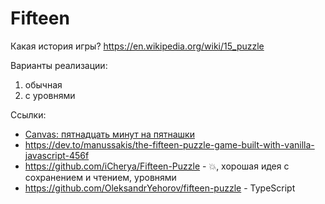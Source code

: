 # Fifteen

Какая история игры?
https://en.wikipedia.org/wiki/15_puzzle

Варианты реализации:
1. обычная
2. с уровнями

Ссылки:
- [Canvas: пятнадцать минут на пятнашки](https://habr.com/ru/post/118356/)
- https://dev.to/manussakis/the-fifteen-puzzle-game-built-with-vanilla-javascript-456f
- https://github.com/iCherya/Fifteen-Puzzle - 💥, хорошая идея с сохранением и чтением, уровнями
- https://github.com/OleksandrYehorov/fifteen-puzzle - TypeScript